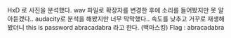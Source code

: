 HxD 로 사진을 분석했다.
wav 파일로 확장자를 변경한 후에 소리를 들어봤지만
못 알아듣겠다.. 
audacity로 분석을 해봤지만 너무 막막했다..
속도를 낮추고 거꾸로 재생해봤더니 this is password abracadabra 라고 한다.
(백마스킹)
Flag : abracadabra